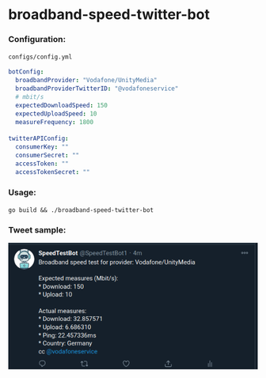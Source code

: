 # broadband-speed-twitter-bot

### Configuration:

`configs/config.yml`

```yml
botConfig:
  broadbandProvider: "Vodafone/UnityMedia"
  broadbandProviderTwitterID: "@vodafoneservice"
  # mbit/s
  expectedDownloadSpeed: 150
  expectedUploadSpeed: 10
  measureFrequency: 1800

twitterAPIConfig:
  consumerKey: ""
  consumerSecret: ""
  accessToken: ""
  accessTokenSecret: ""
```

### Usage:
`go build && ./broadband-speed-twitter-bot`

### Tweet sample:

![Tweet sample](tweet_sample.png?raw=true)

